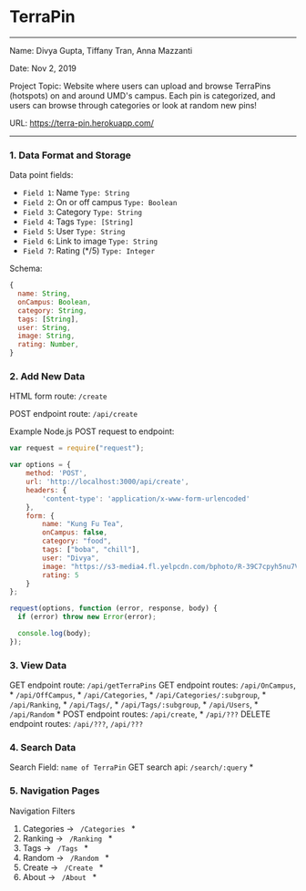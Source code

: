 
# TerraPin

---

Name: Divya Gupta, Tiffany Tran, Anna Mazzanti

Date: Nov 2, 2019

Project Topic: Website where users can upload and browse TerraPins (hotspots) on and around UMD's campus. Each pin is categorized, and users can browse through categories or look at random new pins!

URL: https://terra-pin.herokuapp.com/

---


### 1. Data Format and Storage

Data point fields:
- `Field 1`: Name                `Type: String`
- `Field 2`: On or off campus    `Type: Boolean`
- `Field 3`: Category            `Type: String`
- `Field 4`: Tags                `Type: [String]`
- `Field 5`: User                `Type: String`
- `Field 6`: Link to image       `Type: String`
- `Field 7`: Rating (*/5)        `Type: Integer`

Schema: 
```javascript
{
  name: String,
  onCampus: Boolean,
  category: String,
  tags: [String],
  user: String,
  image: String,
  rating: Number,
}
```

### 2. Add New Data

HTML form route: `/create`

POST endpoint route: `/api/create`

Example Node.js POST request to endpoint: 
```javascript
var request = require("request");

var options = { 
    method: 'POST',
    url: 'http://localhost:3000/api/create',
    headers: { 
        'content-type': 'application/x-www-form-urlencoded' 
    },
    form: { 
        name: "Kung Fu Tea",
        onCampus: false,
        category: "food",
        tags: ["boba", "chill"],
        user: "Divya",
        image: "https://s3-media4.fl.yelpcdn.com/bphoto/R-39C7cpyh5nu7VK-pDdiQ/o.jpg",
        rating: 5
    } 
};

request(options, function (error, response, body) {
  if (error) throw new Error(error);

  console.log(body);
});
```

### 3. View Data

GET endpoint route: `/api/getTerraPins`
GET endpoint routes: 
`/api/OnCampus`, *
`/api/OffCampus`, *
`/api/Categories`, *
`/api/Categories/:subgroup`, *
`/api/Ranking`, *
`/api/Tags/`, *
`/api/Tags/:subgroup`, *
`/api/Users`, *
`/api/Random` *
POST endpoint routes:
`/api/create`, *
`/api/???`
DELETE endpoint routes:
`/api/???`,
`/api/???`

### 4. Search Data

Search Field: `name of TerraPin`
GET search api: `/search/:query` *

### 5. Navigation Pages

Navigation Filters
1. Categories -> `  /Categories  ` *
2. Ranking -> `  /Ranking  ` *
3. Tags -> `  /Tags  ` *
4. Random -> `  /Random  ` *
5. Create -> `  /Create  ` *
6. About -> `  /About  ` *